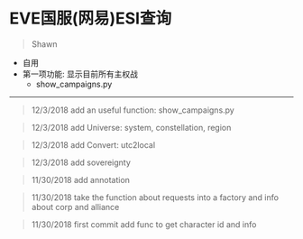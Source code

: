 # EVE国服(网易)ESI查询
> Shawn

* 自用
* 第一项功能: 显示目前所有主权战
    * show_campaigns.py

----

>12/3/2018 add an useful function: show_campaigns.py

>12/3/2018 add Universe: system, constellation, region

>12/3/2018 add Convert: utc2local

>12/3/2018 add sovereignty

>11/30/2018 add annotation

>11/30/2018 take the function about requests into a factory and info about corp and alliance

>11/30/2018 first commit add func to get character id and info